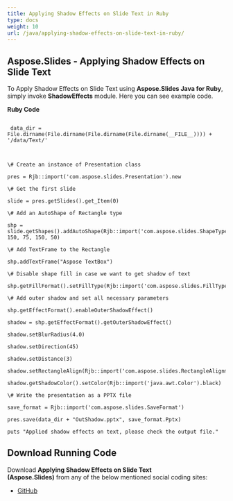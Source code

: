 ```yaml
---
title: Applying Shadow Effects on Slide Text in Ruby
type: docs
weight: 10
url: /java/applying-shadow-effects-on-slide-text-in-ruby/
---
```


## **Aspose.Slides - Applying Shadow Effects on Slide Text**
To Apply Shadow Effects on Slide Text using **Aspose.Slides Java for Ruby**, simply invoke **ShadowEffects** module. Here you can see example code.

**Ruby Code**

```

 data_dir = File.dirname(File.dirname(File.dirname(File.dirname(__FILE__)))) + '/data/Text/'



\# Create an instance of Presentation class

pres = Rjb::import('com.aspose.slides.Presentation').new

\# Get the first slide

slide = pres.getSlides().get_Item(0)

\# Add an AutoShape of Rectangle type

shp = slide.getShapes().addAutoShape(Rjb::import('com.aspose.slides.ShapeType').Rectangle, 150, 75, 150, 50)

\# Add TextFrame to the Rectangle

shp.addTextFrame("Aspose TextBox")

\# Disable shape fill in case we want to get shadow of text

shp.getFillFormat().setFillType(Rjb::import('com.aspose.slides.FillType').NoFill)

\# Add outer shadow and set all necessary parameters

shp.getEffectFormat().enableOuterShadowEffect()

shadow = shp.getEffectFormat().getOuterShadowEffect()

shadow.setBlurRadius(4.0)

shadow.setDirection(45)

shadow.setDistance(3)

shadow.setRectangleAlign(Rjb::import('com.aspose.slides.RectangleAlignment').TopLeft)

shadow.getShadowColor().setColor(Rjb::import('java.awt.Color').black)

\# Write the presentation as a PPTX file

save_format = Rjb::import('com.aspose.slides.SaveFormat')

pres.save(data_dir + "OutShadow.pptx", save_format.Pptx)

puts "Applied shadow effects on text, please check the output file."

```
## **Download Running Code**
Download **Applying Shadow Effects on Slide Text (Aspose.Slides)** from any of the below mentioned social coding sites:

- [GitHub](https://github.com/aspose-slides/Aspose.Slides-for-Java/blob/master/Plugins/Aspose_Slides_Java_for_Ruby/lib/asposeslidesjava/Text/shadoweffects.rb)
